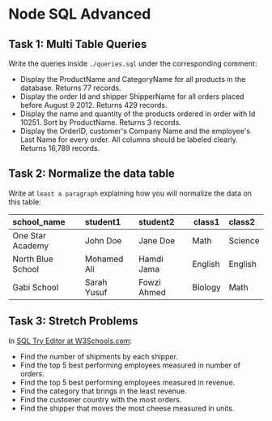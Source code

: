 # Node SQL Advanced

## Task 1: Multi Table Queries

Write the queries inside `./queries.sql` under the corresponding comment:

- Display the ProductName and CategoryName for all products in the database. Returns 77 records.
- Display the order Id and shipper ShipperName for all orders placed before August 9 2012. Returns 429 records.
- Display the name and quantity of the products ordered in order with Id 10251. Sort by ProductName. Returns 3 records.
- Display the OrderID, customer's Company Name and the employee's Last Name for every order. All columns should be labeled clearly. Returns 16,789 records.

## Task 2: Normalize the data table

Write at `least a paragraph` explaining how you will normalize the data on this table:


| school_name        | student1    | student2    | class1    | class2      |
| :----------------- | :---------- | :---------- |---------- | :---------- |
| One Star Academy   | John Doe    | Jane Doe    | Math      | Science     |  
| North Blue School  | Mohamed Ali | Hamdi Jama  | English   | English     |
| Gabi School        | Sarah Yusuf | Fowzi Ahmed | Biology   | Math        |


## Task 3: Stretch Problems

In [SQL Try Editor at W3Schools.com](https://www.w3schools.com/Sql/tryit.asp?filename=trysql_select_top):

- Find the number of shipments by each shipper.
- Find the top 5 best performing employees measured in number of orders.
- Find the top 5 best performing employees measured in revenue.
- Find the category that brings in the least revenue.
- Find the customer country with the most orders.
- Find the shipper that moves the most cheese measured in units.
